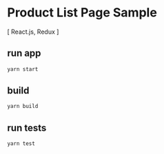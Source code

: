# Product List Page Sample
[ React.js, Redux ]


## run app

``` bash
yarn start
``` 

## build

``` bash
yarn build
``` 

## run tests

``` bash
yarn test
``` 
